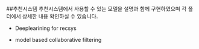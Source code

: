 ##추천시스템
추천시스템에서 사용할 수 있는 모델을 설명과 함께 구현하였으며 각 폴더에서 상세한 내용 확인하실 수 있습니다.

- Deeplearining for recsys

- model based collaborative filtering
